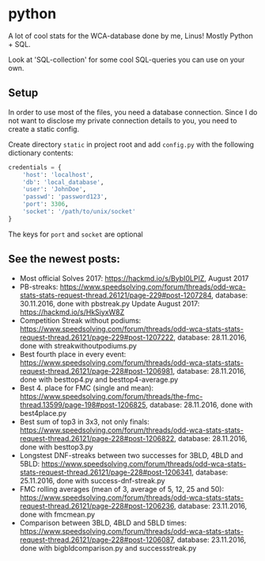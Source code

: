 # python

A lot of cool stats for the WCA-database done by me, Linus! Mostly Python + SQL.

Look at 'SQL-collection' for some cool SQL-queries you can use on your own.

## Setup

In order to use most of the files, you need a database connection.
Since I do not want to disclose my private connection details to you,
you need to create a static config.

Create directory `static` in project root and add `config.py` with the following dictionary contents:
```python
credentials = {
    'host': 'localhost',
    'db': 'local_database',
    'user': 'JohnDoe',
    'passwd': 'password123',
    'port': 3306,
    'socket': '/path/to/unix/socket'
}
```

The keys for `port` and `socket` are optional

## See the newest posts:

- Most official Solves 2017: https://hackmd.io/s/BybI0LPIZ, August 2017
- PB-streaks: https://www.speedsolving.com/forum/threads/odd-wca-stats-stats-request-thread.26121/page-229#post-1207284, database: 30.11.2016, done with pbstreak.py
Update August 2017: https://hackmd.io/s/HkSiyxW8Z
- Competition Streak without podiums: https://www.speedsolving.com/forum/threads/odd-wca-stats-stats-request-thread.26121/page-229#post-1207222, database: 28.11.2016, done with streakwithoutpodiums.py
- Best fourth place in every event: https://www.speedsolving.com/forum/threads/odd-wca-stats-stats-request-thread.26121/page-228#post-1206981, database: 28.11.2016, done with besttop4.py and besttop4-average.py
- Best 4. place for FMC (single and mean): https://www.speedsolving.com/forum/threads/the-fmc-thread.13599/page-198#post-1206825, database: 28.11.2016, done with best4place.py
- Best sum of top3 in 3x3, not only finals: https://www.speedsolving.com/forum/threads/odd-wca-stats-stats-request-thread.26121/page-228#post-1206822, database: 28.11.2016, done with besttop3.py
- Longstest DNF-streaks between two successes for 3BLD, 4BLD and 5BLD: https://www.speedsolving.com/forum/threads/odd-wca-stats-stats-request-thread.26121/page-228#post-1206341, database: 25.11.2016, done with success-dnf-streak.py
- FMC rolling averages (mean of 3, average of 5, 12, 25 and 50): https://www.speedsolving.com/forum/threads/odd-wca-stats-stats-request-thread.26121/page-228#post-1206236, database: 23.11.2016, done with fmcmean.py
- Comparison between 3BLD, 4BLD and 5BLD times: https://www.speedsolving.com/forum/threads/odd-wca-stats-stats-request-thread.26121/page-228#post-1206087, database: 23.11.2016, done with bigbldcomparison.py and successstreak.py
